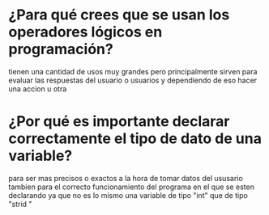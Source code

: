 # ¿Para qué crees que se usan los operadores lógicos en programación?
tienen una cantidad de usos muy grandes pero principalmente sirven para evaluar las respuestas del usuario o usuarios y dependiendo de eso hacer una accion u otra 
# ¿Por qué es importante declarar correctamente el tipo de dato de una variable?
para ser mas precisos o exactos a la hora de tomar datos del ususario tambien para el correcto funcionamiento del programa en el que se esten declarando ya que no es lo mismo 
una variable de tipo "int" que de tipo "strid "
